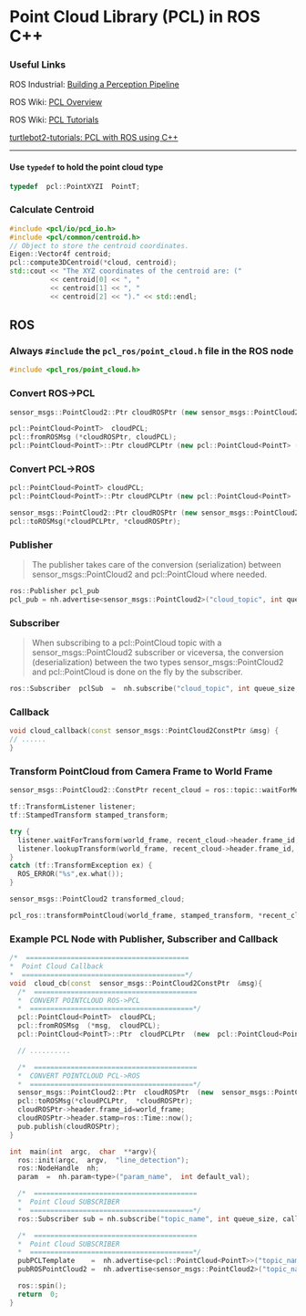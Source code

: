 # Point Cloud Library (PCL) in ROS C++

### Useful Links
ROS Industrial: [Building a Perception Pipeline](https://industrial-training-master.readthedocs.io/en/melodic/_source/session5/Building-a-Perception-Pipeline.html)

ROS Wiki: [PCL Overview](http://wiki.ros.org/pcl/Overview)

ROS Wiki: [PCL Tutorials](http://wiki.ros.org/pcl/Tutorials)

[turtlebot2-tutorials: PCL with ROS using C++](https://dabit-industries.github.io/turtlebot2-tutorials/13-ROSPCL.html)

-----

#### Use `typedef` to hold the point cloud type
```cpp
typedef  pcl::PointXYZI  PointT;
```
### Calculate Centroid
```cpp
#include <pcl/io/pcd_io.h>
#include <pcl/common/centroid.h>
// Object to store the centroid coordinates.
Eigen::Vector4f centroid;
pcl::compute3DCentroid(*cloud, centroid);
std::cout << "The XYZ coordinates of the centroid are: ("
		  << centroid[0] << ", "
		  << centroid[1] << ", "
		  << centroid[2] << ")." << std::endl;
```

## ROS

### Always `#include` the `pcl_ros/point_cloud.h` file in the ROS node
```cpp
#include <pcl_ros/point_cloud.h>
```

### Convert ROS->PCL
```cpp
sensor_msgs::PointCloud2::Ptr cloudROSPtr (new sensor_msgs::PointCloud2);

pcl::PointCloud<PointT>  cloudPCL;
pcl::fromROSMsg (*cloudROSPtr, cloudPCL);
pcl::PointCloud<PointT>::Ptr cloudPCLPtr (new pcl::PointCloud<PointT> (cloudPCL));
```

### Convert PCL->ROS
```cpp
pcl::PointCloud<PointT> cloudPCL;
pcl::PointCloud<PointT>::Ptr cloudPCLPtr (new pcl::PointCloud<PointT>  (cloudPCL));

sensor_msgs::PointCloud2::Ptr cloudROSPtr (new sensor_msgs::PointCloud2);
pcl::toROSMsg(*cloudPCLPtr, *cloudROSPtr);
```

### Publisher
> The publisher takes care of the conversion (serialization) between sensor_msgs::PointCloud2 and pcl::PointCloud<T> where needed.
```cpp
ros::Publisher pcl_pub
pcl_pub = nh.advertise<sensor_msgs::PointCloud2>("cloud_topic", int queue_size);
```

### Subscriber
> When subscribing to a pcl::PointCloud<T> topic with a sensor_msgs::PointCloud2 subscriber or viceversa, the conversion (deserialization) between the two types sensor_msgs::PointCloud2 and pcl::PointCloud<T> is done on the fly by the subscriber.
```cpp
ros::Subscriber  pclSub  =  nh.subscribe("cloud_topic", int queue_size,  cloud_callback);
```

### Callback
```cpp
void cloud_callback(const sensor_msgs::PointCloud2ConstPtr &msg) {
// ......
}
```

### Transform PointCloud from Camera Frame to World Frame
```cpp
sensor_msgs::PointCloud2::ConstPtr recent_cloud = ros::topic::waitForMessage<sensor_msgs::PointCloud2>(topic, nh);

tf::TransformListener listener;
tf::StampedTransform stamped_transform;

try {
  listener.waitForTransform(world_frame, recent_cloud->header.frame_id, ros::Time::now(),  ros::Duration(6.0));
  listener.lookupTransform(world_frame, recent_cloud->header.frame_id, ros::Time(0),  stamped_transform);
} 
catch (tf::TransformException ex) {
  ROS_ERROR("%s",ex.what());
}

sensor_msgs::PointCloud2 transformed_cloud;

pcl_ros::transformPointCloud(world_frame, stamped_transform, *recent_cloud,  transformed_cloud);
```

### Example PCL Node with Publisher, Subscriber and Callback
```cpp
/*  ========================================
*  Point Cloud Callback
*  ========================================*/
void  cloud_cb(const  sensor_msgs::PointCloud2ConstPtr  &msg){
  /*  ========================================
  *  CONVERT POINTCLOUD ROS->PCL
  *  ========================================*/
  pcl::PointCloud<PointT>  cloudPCL;
  pcl::fromROSMsg  (*msg,  cloudPCL);
  pcl::PointCloud<PointT>::Ptr  cloudPCLPtr  (new  pcl::PointCloud<PointT>  (cloudPCL));

  // ..........

  /*  ========================================
  *  CONVERT POINTCLOUD PCL->ROS
  *  ========================================*/
  sensor_msgs::PointCloud2::Ptr  cloudROSPtr  (new  sensor_msgs::PointCloud2);
  pcl::toROSMsg(*cloudPCLPtr,  *cloudROSPtr);
  cloudROSPtr->header.frame_id=world_frame;
  cloudROSPtr->header.stamp=ros::Time::now();
  pub.publish(cloudROSPtr);
}

int  main(int  argc,  char  **argv){
  ros::init(argc,  argv,  "line_detection");
  ros::NodeHandle  nh;
  param  =  nh.param<type>("param_name",  int default_val);

  /*  ========================================
  *  Point Cloud SUBSCRIBER
  *  ========================================*/
  ros::Subscriber sub = nh.subscribe("topic_name", int queue_size, callback);

  /*  ========================================
  *  Point Cloud SUBSCRIBER
  *  ========================================*/
  pubPCLTemplate    =  nh.advertise<pcl::PointCloud<PointT>>("topic_name",  int queue_size);
  pubROSPointCloud2 =  nh.advertise<sensor_msgs::PointCloud2>("topic_name",  int queue_size);

  ros::spin();
  return  0;
}
```


